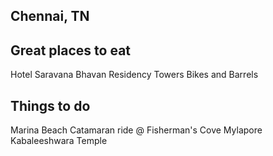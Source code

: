 ## Chennai, TN


## Great places to eat
Hotel Saravana Bhavan
Residency Towers
Bikes and Barrels
## Things to do
Marina Beach
Catamaran ride @ Fisherman's Cove
Mylapore Kabaleeshwara Temple
